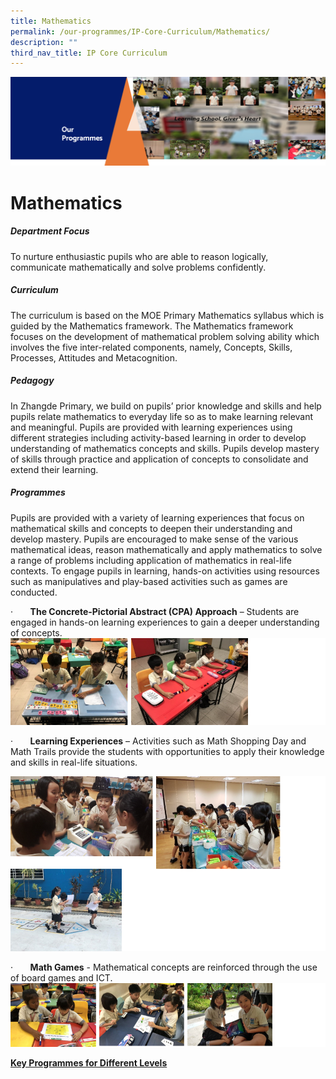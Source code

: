 ```yaml
---
title: Mathematics
permalink: /our-programmes/IP-Core-Curriculum/Mathematics/
description: ""
third_nav_title: IP Core Curriculum
---
```

![](/images/OurProgrammes1.png)

Mathematics
===========

  

##### Department Focus

  

To nurture enthusiastic pupils who are able to reason logically, communicate mathematically and solve problems confidently.

  

##### Curriculum

  

The curriculum is based on the MOE Primary Mathematics syllabus which is guided by the Mathematics framework. The Mathematics framework focuses on the development of mathematical problem solving ability which involves the five inter-related components, namely, Concepts, Skills, Processes, Attitudes and Metacognition.

  

##### Pedagogy

  

In Zhangde Primary, we build on pupils’ prior knowledge and skills and help pupils relate mathematics to everyday life so as to make learning relevant and meaningful. Pupils are provided with learning experiences using different strategies including activity-based learning in order to develop understanding of mathematics concepts and skills. Pupils develop mastery of skills through practice and application of concepts to consolidate and extend their learning.

  

##### Programmes

  

Pupils are provided with a variety of learning experiences that focus on mathematical skills and concepts to deepen their understanding and develop mastery. Pupils are encouraged to make sense of the various mathematical ideas, reason mathematically and apply mathematics to solve a range of problems including application of mathematics in real-life contexts. To engage pupils in learning, hands-on activities using resources such as manipulatives and play-based activities such as games are conducted.

  

·       <b>The Concrete-Pictorial Abstract (CPA) Approach</b> – Students are engaged in hands-on learning experiences to gain a deeper understanding of concepts.
![](/images/Math1.png)

·       <b>Learning Experiences</b> – Activities such as Math Shopping Day and Math Trails provide the students with opportunities to apply their knowledge and skills in real-life situations.

![](/images/Math2.png)

·       <b>Math Games</b> \- Mathematical concepts are reinforced through the use of board games and ICT.
![](/images/Math3.png)

<u><b>Key Programmes for Different Levels</b></u>